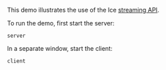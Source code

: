 This demo illustrates the use of the Ice [streaming API][1].

To run the demo, first start the server:

```
server
```

In a separate window, start the client:

```
client
```

[1]: https://doc.zeroc.com/display/Ice37/Streaming+Interfaces
